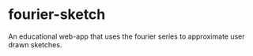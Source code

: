 # fourier-sketch
An educational web-app that uses the fourier series to approximate user drawn sketches. 
